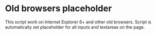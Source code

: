 # Old browsers placeholder

This script work on Internet Explorer 6+ and other old browsers.
Script is automatically set placeholder for all inputs and textareas on the page.